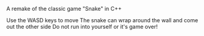 A remake of the classic game "Snake" in C++

Use the WASD keys to move
The snake can wrap around the wall and come out the other side
Do not run into yourself or it's game over!

